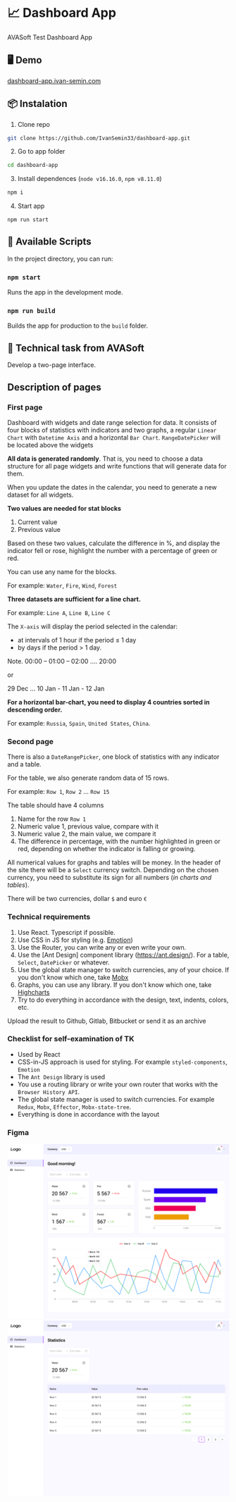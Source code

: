 # 📈 Dashboard App

AVASoft Test Dashboard App

## 🖥 Demo

[dashboard-app.ivan-semin.com](<https://dashboard-app.ivan-semin.com>)

## 📦 Instalation

1. Clone repo

```bash
git clone https://github.com/IvanSemin33/dashboard-app.git
```

2. Go to app folder

```bash
cd dashboard-app
```

3. Install dependences (`node v16.16.0`, `npm v8.11.0`)

```bash
npm i
```

4. Start app

```bash
npm run start
```

## 📖 Available Scripts

In the project directory, you can run:

### `npm start`

Runs the app in the development mode.

### `npm run build`

Builds the app for production to the `build` folder.

## 📝 Technical task from AVASoft

Develop a two-page interface.

## Description of pages

### First page

Dashboard with widgets and date range selection for data. It consists of four blocks of statistics with indicators and two graphs, a regular `Linear Chart` with `Datetime Axis` and a horizontal `Bar Chart`. `RangeDatePicker` will be located above the widgets

**All data is generated randomly**. That is, you need to choose a data structure for all page widgets and write functions that will generate data for them.

When you update the dates in the calendar, you need to generate a new dataset for all widgets.

**Two values are needed for stat blocks**

1. Current value
2. Previous value

Based on these two values, calculate the difference in %, and display the indicator fell or rose, highlight the number with a percentage of green or red.

You can use any name for the blocks.

For example: `Water`, `Fire`, `Wind`, `Forest`

**Three datasets are sufficient for a line chart.**

For example: `Line A`, `Line B`, `Line C`

The `X-axis` will display the period selected in the calendar:

- at intervals of 1 hour if the period ≤ 1 day
- by days if the period > 1 day.

Note. 00:00 – 01:00 – 02:00 .... 20:00

or

29 Dec ... 10 Jan - 11 Jan - 12 Jan

**For a horizontal bar-chart, you need to display 4 countries sorted in descending order.**

For example: `Russia`, `Spain`, `United States`, `China`.

### Second page

There is also a `DateRangePicker`, one block of statistics with any indicator and a table.

For the table, we also generate random data of 15 rows.

For example: `Row 1`, `Row 2` ... `Row 15`

The table should have 4 columns

1. Name for the row `Row 1`
2. Numeric value 1, previous value, compare with it
3. Numeric value 2, the main value, we compare it
4. The difference in percentage, with the number highlighted in green or red, depending on whether the indicator is falling or growing.

All numerical values for graphs and tables will be money. In the header of the site there will be a `Select` currency switch. Depending on the chosen currency, you need to substitute its sign for all numbers (*in charts and tables*).

There will be two currencies, dollar `$` and euro `€`

### Technical requirements

1. Use React. Typescript if possible.
2. Use CSS in JS for styling (e.g. [Emotion](https://emotion.sh/docs/introduction))
3. Use the Router, you can write any or even write your own.
4. Use the [Ant Design] component library (<https://ant.design/>). For a table, `Select`, `DatePicker` or whatever.
5. Use the global state manager to switch currencies, any of your choice. If you don't know which one, take [Mobx](https://mobx.js.org/README.html)
6. Graphs, you can use any library. If you don't know which one, take [Highcharts](https://www.highcharts.com/)
7. Try to do everything in accordance with the design, text, indents, colors, etc.

Upload the result to Github, Gitlab, Bitbucket or send it as an archive

### Checklist for self-examination of TK

- Used by React
- CSS-in-JS approach is used for styling. For example `styled-components`, `Emotion`
- The `Ant Design` library is used
- You use a routing library or write your own router that works with the `Browser History API`.
- The global state manager is used to switch currencies. For example `Redux`, `Mobx`, `Effector`, `Mobx-state-tree`.
- Everything is done in accordance with the layout

### Figma
  
![Dashboard](./images/dashboard.png)
![Statistics](./images/statistics.png)
